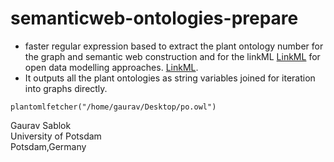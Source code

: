 # semanticweb-ontologies-prepare

- faster regular expression based to extract the plant ontology number for the graph and semantic web construction and for the linkML [LinkML](https://github.com/linkml/linkml) for open data modelling approaches. [LinkML](https://linkml.io/).
- It outputs all the plant ontologies as string variables joined for iteration into graphs directly. 

```
plantomlfetcher("/home/gaurav/Desktop/po.owl")
```

Gaurav Sablok \
University of Potsdam \
Potsdam,Germany
